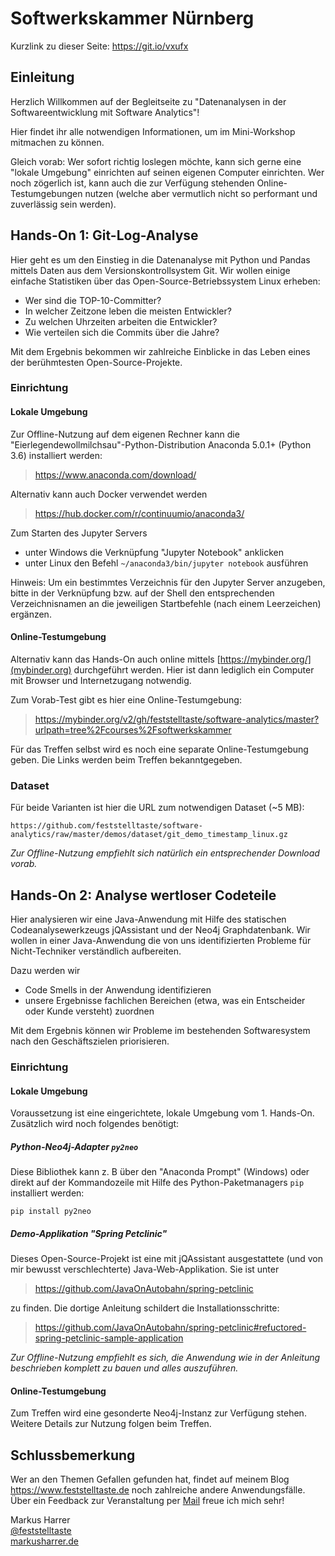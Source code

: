 # Softwerkskammer Nürnberg
Kurzlink zu dieser Seite: https://git.io/vxufx  

## Einleitung

Herzlich Willkommen auf der Begleitseite zu "Datenanalysen in der Softwareentwicklung mit Software Analytics"!

Hier findet ihr alle notwendigen Informationen, um im Mini-Workshop mitmachen zu können.

Gleich vorab: Wer sofort richtig loslegen möchte, kann sich gerne eine "lokale Umgebung" einrichten auf seinen eigenen Computer einrichten. Wer noch zögerlich ist, kann auch die zur Verfügung stehenden Online-Testumgebungen nutzen (welche aber vermutlich nicht so performant und zuverlässig sein werden).

## Hands-On 1: Git-Log-Analyse

Hier geht es um den Einstieg in die Datenanalyse mit Python und Pandas mittels Daten aus dem Versionskontrollsystem Git. Wir wollen einige einfache Statistiken über das Open-Source-Betriebssystem Linux erheben:

* Wer sind die TOP-10-Committer?
* In welcher Zeitzone leben die meisten Entwickler?
* Zu welchen Uhrzeiten arbeiten die Entwickler?
* Wie verteilen sich die Commits über die Jahre?

Mit dem Ergebnis bekommen wir zahlreiche Einblicke in das Leben eines der berühmtesten Open-Source-Projekte.

### Einrichtung
#### Lokale Umgebung

Zur Offline-Nutzung auf dem eigenen Rechner kann die "Eierlegendewollmilchsau"-Python-Distribution Anaconda 5.0.1+ (Python 3.6) installiert werden:

> https://www.anaconda.com/download/

Alternativ kann auch Docker verwendet werden

> https://hub.docker.com/r/continuumio/anaconda3/


Zum Starten des Jupyter Servers
* unter Windows die Verknüpfung "Jupyter Notebook" anklicken
* unter Linux den Befehl `~/anaconda3/bin/jupyter notebook` ausführen

Hinweis: Um ein bestimmtes Verzeichnis für den Jupyter Server anzugeben, bitte in der Verknüpfung bzw. auf der Shell den entsprechenden Verzeichnisnamen an die jeweiligen Startbefehle (nach einem Leerzeichen) ergänzen.


#### Online-Testumgebung

Alternativ kann das Hands-On auch online mittels [https://mybinder.org/](mybinder.org) durchgeführt werden. Hier ist dann lediglich ein Computer mit Browser und Internetzugang notwendig.

Zum Vorab-Test gibt es hier eine Online-Testumgebung:

> https://mybinder.org/v2/gh/feststelltaste/software-analytics/master?urlpath=tree%2Fcourses%2Fsoftwerkskammer

Für das Treffen selbst wird es noch eine separate Online-Testumgebung geben. Die Links werden beim Treffen bekanntgegeben.


### Dataset

Für beide Varianten ist hier die URL zum notwendigen Dataset (~5 MB):

```
https://github.com/feststelltaste/software-analytics/raw/master/demos/dataset/git_demo_timestamp_linux.gz
```

_Zur Offline-Nutzung empfiehlt sich natürlich ein entsprechender Download vorab._

## Hands-On 2: Analyse wertloser Codeteile

Hier analysieren wir eine Java-Anwendung mit Hilfe des statischen Codeanalysewerkzeugs jQAssistant und der Neo4j Graphdatenbank. Wir wollen in einer Java-Anwendung die von uns identifizierten Probleme für Nicht-Techniker verständlich aufbereiten. 

Dazu werden wir
* Code Smells in der Anwendung identifizieren
* unsere Ergebnisse fachlichen Bereichen (etwa, was ein Entscheider oder Kunde versteht) zuordnen

Mit dem Ergebnis können wir Probleme im bestehenden Softwaresystem nach den Geschäftszielen priorisieren.

### Einrichtung
#### Lokale Umgebung

Voraussetzung ist eine eingerichtete, lokale Umgebung vom 1. Hands-On. Zusätzlich wird noch folgendes benötigt:

##### Python-Neo4j-Adapter `py2neo`
Diese Bibliothek kann z. B über den "Anaconda Prompt" (Windows) oder direkt auf der Kommandozeile mit Hilfe des Python-Paketmanagers `pip` installiert werden:

```
pip install py2neo
```

##### Demo-Applikation "Spring Petclinic"
Dieses Open-Source-Projekt ist eine mit jQAssistant ausgestattete (und von mir bewusst verschlechterte) Java-Web-Applikation. Sie ist unter

> https://github.com/JavaOnAutobahn/spring-petclinic

zu finden. Die dortige Anleitung schildert die Installationsschritte:

> https://github.com/JavaOnAutobahn/spring-petclinic#refuctored-spring-petclinic-sample-application

_Zur Offline-Nutzung empfiehlt es sich, die Anwendung wie in der Anleitung beschrieben komplett zu bauen und alles auszuführen._

#### Online-Testumgebung

Zum Treffen wird eine gesonderte Neo4j-Instanz zur Verfügung stehen. Weitere Details zur Nutzung folgen beim Treffen.


## Schlussbemerkung

Wer an den Themen Gefallen gefunden hat, findet auf meinem Blog https://www.feststelltaste.de noch zahlreiche andere Anwendungsfälle. Über ein Feedback zur Veranstaltung per [Mail](mailto:meetup@markusharrer.de) freue ich mich sehr!  

  
Markus Harrer  
[@feststelltaste](https://www.twitter.com/feststelltaste)  
[markusharrer.de](http://www.markusharrer.de) 
